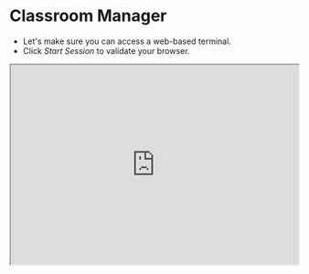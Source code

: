 <!SLIDE >
# Classroom Manager

* Let's make sure you can access a web-based terminal.
* Click *Start Session* to validate your browser.

<iframe src="http://classroom.puppet.com/shell/login" width="100%" height="350" scrolling="no"></iframe>
